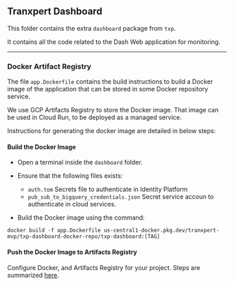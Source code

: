 ## Tranxpert Dashboard

This folder contains the extra `dashboard` package
from `txp`. 

It contains all the code related to the Dash Web application
for monitoring. 

-------

### Docker Artifact Registry

The file `app.Dockerfile` contains the build instructions to build a Docker
 image of the application that can be stored in some Docker repository service.

We use GCP Artifacts Registry to store the Docker image. 
That image can be used in Cloud Run, to be deployed as a managed service. 

Instructions for generating the docker image are detailed in below steps: 

#### Build the Docker Image

- Open a terminal inside the `dashboard` folder.
- Ensure that the following files exists: 
    - `auth.tom` Secrets file to authenticate in Identity Platform
    - `pub_sub_to_bigquery_credentials.json` Secret service accoun  to authenticate in cloud services.  

- Build the Docker image using the command: 

```terminal
docker build -f app.Dockerfile us-central1-docker.pkg.dev/tranxpert-mvp/txp-dashboard-docker-repo/txp-dashboard:[TAG]
```

#### Push the Docker Image to Artifacts Registry

Configure Docker, and Artifacts Registry for your project. 
Steps are summarized [here](https://medium.com/kunder/deploying-dash-to-cloud-run-5-minutes-c026eeea46d4).
